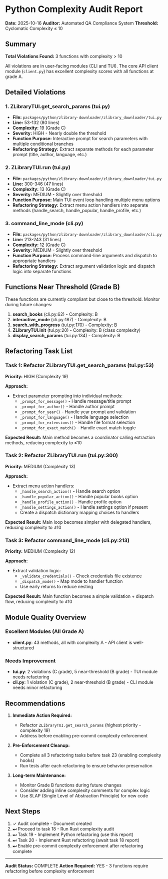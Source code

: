 # Python Complexity Audit Report

**Date:** 2025-10-16
**Auditor:** Automated QA Compliance System
**Threshold:** Cyclomatic Complexity ≤ 10

## Summary

**Total Violations Found:** 3 functions with complexity > 10

All violations are in user-facing modules (CLI and TUI). The core API client module (`client.py`) has excellent complexity scores with all functions at grade A.

## Detailed Violations

### 1. ZLibraryTUI.get_search_params (tui.py)
- **File:** `packages/python/zlibrary-downloader/zlibrary_downloader/tui.py`
- **Line:** 53-132 (80 lines)
- **Complexity:** 19 (Grade C)
- **Severity:** HIGH - Nearly double the threshold
- **Function Purpose:** Interactive prompt for search parameters with multiple conditional branches
- **Refactoring Strategy:** Extract separate methods for each parameter prompt (title, author, language, etc.)

### 2. ZLibraryTUI.run (tui.py)
- **File:** `packages/python/zlibrary-downloader/zlibrary_downloader/tui.py`
- **Line:** 300-346 (47 lines)
- **Complexity:** 13 (Grade C)
- **Severity:** MEDIUM - Slightly over threshold
- **Function Purpose:** Main TUI event loop handling multiple menu options
- **Refactoring Strategy:** Extract menu action handlers into separate methods (handle_search, handle_popular, handle_profile, etc.)

### 3. command_line_mode (cli.py)
- **File:** `packages/python/zlibrary-downloader/zlibrary_downloader/cli.py`
- **Line:** 213-243 (31 lines)
- **Complexity:** 12 (Grade C)
- **Severity:** MEDIUM - Slightly over threshold
- **Function Purpose:** Process command-line arguments and dispatch to appropriate handlers
- **Refactoring Strategy:** Extract argument validation logic and dispatch logic into separate functions

## Functions Near Threshold (Grade B)

These functions are currently compliant but close to the threshold. Monitor during future changes:

1. **search_books** (cli.py:62) - Complexity: B
2. **interactive_mode** (cli.py:187) - Complexity: B
3. **search_with_progress** (tui.py:170) - Complexity: B
4. **ZLibraryTUI.__init__** (tui.py:20) - Complexity: B (class complexity)
5. **display_search_params** (tui.py:134) - Complexity: B

## Refactoring Task List

### Task 1: Refactor ZLibraryTUI.get_search_params (tui.py:53)
**Priority:** HIGH (Complexity 19)

**Approach:**
- Extract parameter prompting into individual methods:
  - `_prompt_for_message()` - Handle message/title prompt
  - `_prompt_for_author()` - Handle author prompt
  - `_prompt_for_year()` - Handle year prompt and validation
  - `_prompt_for_language()` - Handle language selection
  - `_prompt_for_extensions()` - Handle file format selection
  - `_prompt_for_exact_match()` - Handle exact match toggle

**Expected Result:** Main method becomes a coordinator calling extraction methods, reducing complexity to ≤10

### Task 2: Refactor ZLibraryTUI.run (tui.py:300)
**Priority:** MEDIUM (Complexity 13)

**Approach:**
- Extract menu action handlers:
  - `_handle_search_action()` - Handle search option
  - `_handle_popular_action()` - Handle popular books option
  - `_handle_profile_action()` - Handle profile option
  - `_handle_settings_action()` - Handle settings option if present
  - Create a dispatch dictionary mapping choices to handlers

**Expected Result:** Main loop becomes simpler with delegated handlers, reducing complexity to ≤10

### Task 3: Refactor command_line_mode (cli.py:213)
**Priority:** MEDIUM (Complexity 12)

**Approach:**
- Extract validation logic:
  - `_validate_credentials()` - Check credentials file existence
  - `_dispatch_mode()` - Map mode to handler function
  - Use early returns to reduce nesting

**Expected Result:** Main function becomes a simple validation + dispatch flow, reducing complexity to ≤10

## Module Quality Overview

### Excellent Modules (All Grade A)
- **client.py**: 43 methods, all with complexity A - API client is well-structured

### Needs Improvement
- **tui.py**: 2 violations (C grade), 5 near-threshold (B grade) - TUI module needs refactoring
- **cli.py**: 1 violation (C grade), 2 near-threshold (B grade) - CLI module needs minor refactoring

## Recommendations

1. **Immediate Action Required:**
   - Refactor `ZLibraryTUI.get_search_params` (highest priority - complexity 19)
   - Address before enabling pre-commit complexity enforcement

2. **Pre-Enforcement Cleanup:**
   - Complete all 3 refactoring tasks before task 23 (enabling complexity hooks)
   - Run tests after each refactoring to ensure behavior preservation

3. **Long-term Maintenance:**
   - Monitor Grade B functions during future changes
   - Consider adding inline complexity comments for complex logic
   - Use SLAP (Single Level of Abstraction Principle) for new code

## Next Steps

1. ✓ Audit complete - Document created
2. ⏭ Proceed to task 18 - Run Rust complexity audit
3. ⏭ Task 19 - Implement Python refactoring (use this report)
4. ⏭ Task 20 - Implement Rust refactoring (await task 18 report)
5. ⏭ Enable pre-commit complexity enforcement after refactoring complete

---
**Audit Status:** COMPLETE
**Action Required:** YES - 3 functions require refactoring before complexity enforcement
